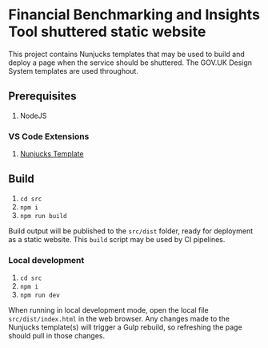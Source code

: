 # Financial Benchmarking and Insights Tool shuttered static website

This project contains Nunjucks templates that may be used to build and deploy a page when the service should be shuttered. The GOV.UK Design System templates are used throughout.

## Prerequisites

1. NodeJS

### VS Code Extensions

1. [Nunjucks Template](https://marketplace.visualstudio.com/items?itemName=eseom.nunjucks-template)

## Build

1. `cd src`
2. `npm i`
3. `npm run build`

Build output will be published to the `src/dist` folder, ready for deployment as a static website. This `build` script may be used by CI pipelines.

### Local development

1. `cd src`
2. `npm i`
3. `npm run dev`

When running in local development mode, open the local file `src/dist/index.html` in the web browser. Any changes made to the Nunjucks template(s) will trigger a Gulp rebuild, so refreshing the page should pull in those changes.
